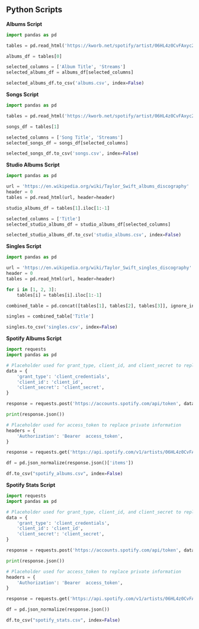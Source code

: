 ## Python Scripts

**Albums Script**
```python
import pandas as pd
```

```python
tables = pd.read_html('https://kworb.net/spotify/artist/06HL4z0CvFAxyc27GXpf02_albums.html')
```

```python
albums_df = tables[0]
```

```python
selected_columns = ['Album Title', 'Streams']
selected_albums_df = albums_df[selected_columns]
```

```python
selected_albums_df.to_csv('albums.csv', index=False)
```

**Songs Script**
```python
import pandas as pd
```

```python
tables = pd.read_html('https://kworb.net/spotify/artist/06HL4z0CvFAxyc27GXpf02_songs.html')
```

```python
songs_df = tables[1]
```

```python
selected_columns = ['Song Title', 'Streams']
selected_songs_df = songs_df[selected_columns]
```

```python
selected_songs_df.to_csv('songs.csv', index=False)
```

**Studio Albums Script**
```python
import pandas as pd
```

```python
url = 'https://en.wikipedia.org/wiki/Taylor_Swift_albums_discography'
header = 0
tables = pd.read_html(url, header=header)
```

```python
studio_albums_df = tables[1].iloc[1:-1]
```

```python
selected_columns = ['Title']
selected_studio_albums_df = studio_albums_df[selected_columns]
```

```python
selected_studio_albums_df.to_csv('studio_albums.csv', index=False)
```

**Singles Script**
```python
import pandas as pd
```

```python
url = 'https://en.wikipedia.org/wiki/Taylor_Swift_singles_discography'
header = 0
tables = pd.read_html(url, header=header)
```

```python
for i in [1, 2, 3]:
    tables[i] = tables[i].iloc[1:-1]
```

```python
combined_table = pd.concat([tables[1], tables[2], tables[3]], ignore_index=True)
```

```python
singles = combined_table['Title']
```

```python
singles.to_csv('singles.csv', index=False)
```

**Spotify Albums Script**
```python
import requests
import pandas as pd

# Placeholder used for grant_type, client_id, and client_secret to replace private information
data = {
    'grant_type': 'client_credentials',
    'client_id': 'client_id',
    'client_secret': 'client_secret',
}

response = requests.post('https://accounts.spotify.com/api/token', data=data)
```

```python
print(response.json())
```

```python
# Placeholder used for access_token to replace private information
headers = {
    'Authorization': 'Bearer  access_token',
}

response = requests.get('https://api.spotify.com/v1/artists/06HL4z0CvFAxyc27GXpf02/albums?include_groups=album&market=US&limit=50', headers=headers)
```

```python
df = pd.json_normalize(response.json()['items'])
```

```python
df.to_csv("spotify_albums.csv", index=False)
```

**Spotify Stats Script**
```python
import requests
import pandas as pd

# Placeholder used for grant_type, client_id, and client_secret to replace private information
data = {
    'grant_type': 'client_credentials',
    'client_id': 'client_id',
    'client_secret': 'client_secret',
}

response = requests.post('https://accounts.spotify.com/api/token', data=data)
```

```python
print(response.json())
```

```python
# Placeholder used for access_token to replace private information
headers = {
    'Authorization': 'Bearer  access_token',
}

response = requests.get('https://api.spotify.com/v1/artists/06HL4z0CvFAxyc27GXpf02', headers=headers)
```

```python
df = pd.json_normalize(response.json())
```

```python
df.to_csv("spotify_stats.csv", index=False)
```
